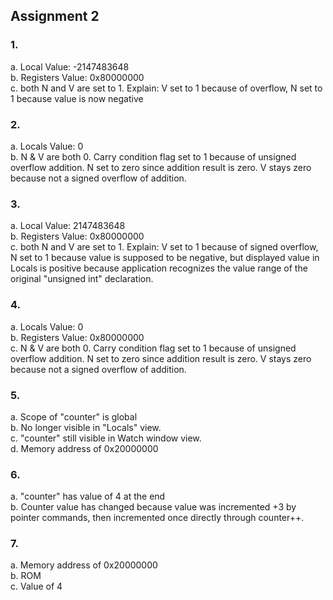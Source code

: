 ## Assignment 2  
### 1.  
  a. Local Value: -2147483648  
  b. Registers Value: 0x80000000  
  c. both N and V are set to 1. Explain: V set to 1 because of overflow, N set to 1 because value is now negative  

### 2.  
  a. Locals Value: 0  
  b. N & V are both 0. Carry condition flag set to 1 because of unsigned overflow addition. N set to zero since addition result is zero. V stays zero because not a signed overflow of addition.  
  
### 3.  
  a. Local Value: 2147483648  
  b. Registers Value: 0x80000000  
  c. both N and V are set to 1. Explain: V set to 1 because of signed overflow, N set to 1 because value is supposed to be negative, but displayed value in Locals is positive because application recognizes the value range of the original "unsigned int" declaration.  

### 4.  
  a. Locals Value: 0  
  b. Registers Value: 0x80000000  
  c. N & V are both 0. Carry condition flag set to 1 because of unsigned overflow addition. N set to zero since addition result is zero. V stays zero because not a signed overflow of addition.  
 
### 5.  
  a. Scope of "counter" is global  
  b. No longer visible in "Locals" view.  
  c. "counter" still visible in Watch window view.  
  d. Memory address of 0x20000000  

### 6.  
  a. "counter" has value of 4 at the end  
  b. Counter value has changed because value was incremented +3 by pointer commands, then incremented once directly through counter++.  


### 7.  
  a. Memory address of 0x20000000  
  b. ROM  
  c. Value of 4  
